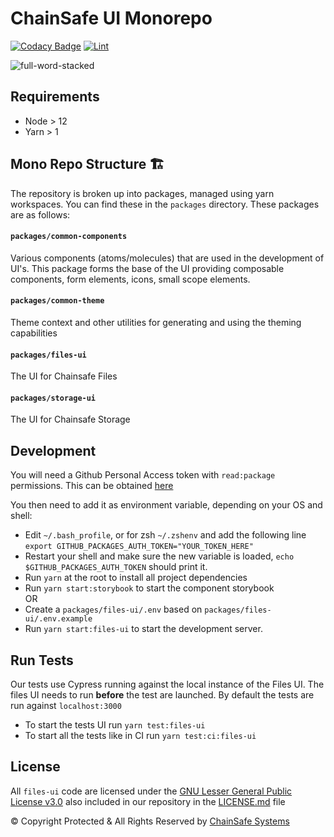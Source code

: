 # ChainSafe UI Monorepo

[![Codacy Badge](https://app.codacy.com/project/badge/Grade/700aaf66f15641be8db21e180064e252)](https://www.codacy.com?utm_source=github.com&amp;utm_medium=referral&amp;utm_content=ChainSafe/files-ui&amp;utm_campaign=Badge_Grade)
[![Lint](https://github.com/ChainSafe/files-ui/actions/workflows/lint.yml/badge.svg?branch=dev)](https://github.com/ChainSafe/files-ui/actions/workflows/lint.yml)

![full-word-stacked](https://user-images.githubusercontent.com/47398578/120363393-1b343f00-c2da-11eb-8578-130f88a0b75b.png)

## Requirements

- Node > 12
- Yarn > 1

## Mono Repo Structure 🏗

The repository is broken up into packages, managed using yarn workspaces. You can find these in the `packages` directory. These packages are as follows:

#### **`packages/common-components`**

Various components (atoms/molecules) that are used in the development of UI's. This package forms the base of the UI providing composable components, form elements, icons, small scope elements.


#### **`packages/common-theme`**

Theme context and other utilities for generating and using the theming capabilities

#### **`packages/files-ui`**

The UI for Chainsafe Files

#### **`packages/storage-ui`**

The UI for Chainsafe Storage

## Development
You will need a Github Personal Access token with `read:package` permissions. This can be obtained [here](https://github.com/settings/tokens)

You then need to add it as environment variable, depending on your OS and shell:

- Edit `~/.bash_profile`, or for zsh `~/.zshenv` and add the following line `export GITHUB_PACKAGES_AUTH_TOKEN="YOUR_TOKEN_HERE"`
- Restart your shell and make sure the new variable is loaded, `echo $GITHUB_PACKAGES_AUTH_TOKEN` should print it.
- Run `yarn` at the root to install all project dependencies
- Run `yarn start:storybook` to start the component storybook  
  OR
- Create a `packages/files-ui/.env` based on `packages/files-ui/.env.example`
- Run `yarn start:files-ui` to start the development server.

## Run Tests

Our tests use Cypress running against the local instance of the Files UI. The files UI needs to run **before** the test are launched.
By default the tests are run against `localhost:3000`

- To start the tests UI run `yarn test:files-ui`
- To start all the tests like in CI run `yarn test:ci:files-ui` 

## License
All `files-ui` code are licensed under the [GNU Lesser General Public License v3.0](https://www.gnu.org/licenses/lgpl-3.0.en.html) also included in our repository in the [LICENSE.md](https://github.com/ChainSafe/files-ui/blob/dev/LICENSE.md) file

© Copyright Protected & All Rights Reserved by [ChainSafe Systems](https://chainsafe.io)